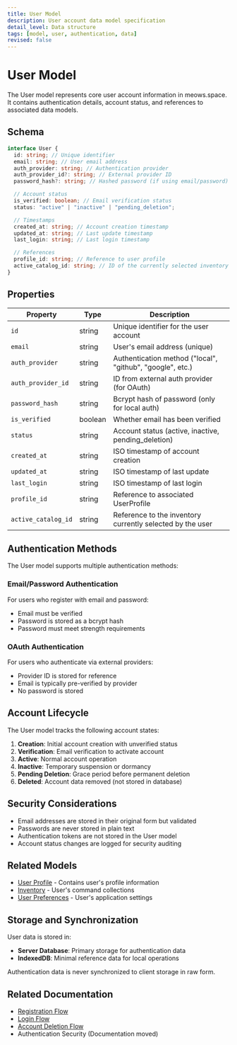 ```yaml
---
title: User Model
description: User account data model specification
detail_level: Data structure
tags: [model, user, authentication, data]
revised: false
---
```


# User Model

The User model represents core user account information in meows.space. It contains authentication details, account status, and references to associated data models.

## Schema

```typescript
interface User {
  id: string; // Unique identifier
  email: string; // User email address
  auth_provider: string; // Authentication provider
  auth_provider_id?: string; // External provider ID
  password_hash?: string; // Hashed password (if using email/password)

  // Account status
  is_verified: boolean; // Email verification status
  status: "active" | "inactive" | "pending_deletion";

  // Timestamps
  created_at: string; // Account creation timestamp
  updated_at: string; // Last update timestamp
  last_login: string; // Last login timestamp

  // References
  profile_id: string; // Reference to user profile
  active_catalog_id: string; // ID of the currently selected inventory
}
```

## Properties

| Property            | Type    | Description                                               |
| ------------------- | ------- | --------------------------------------------------------- |
| `id`                | string  | Unique identifier for the user account                    |
| `email`             | string  | User's email address (unique)                             |
| `auth_provider`     | string  | Authentication method ("local", "github", "google", etc.) |
| `auth_provider_id`  | string  | ID from external auth provider (for OAuth)                |
| `password_hash`     | string  | Bcrypt hash of password (only for local auth)             |
| `is_verified`       | boolean | Whether email has been verified                           |
| `status`            | string  | Account status (active, inactive, pending_deletion)       |
| `created_at`        | string  | ISO timestamp of account creation                         |
| `updated_at`        | string  | ISO timestamp of last update                              |
| `last_login`        | string  | ISO timestamp of last login                               |
| `profile_id`        | string  | Reference to associated UserProfile                       |
| `active_catalog_id` | string  | Reference to the inventory currently selected by the user |

## Authentication Methods

The User model supports multiple authentication methods:

### Email/Password Authentication

For users who register with email and password:

- Email must be verified
- Password is stored as a bcrypt hash
- Password must meet strength requirements

### OAuth Authentication

For users who authenticate via external providers:

- Provider ID is stored for reference
- Email is typically pre-verified by provider
- No password is stored

## Account Lifecycle

The User model tracks the following account states:

1. **Creation**: Initial account creation with unverified status
2. **Verification**: Email verification to activate account
3. **Active**: Normal account operation
4. **Inactive**: Temporary suspension or dormancy
5. **Pending Deletion**: Grace period before permanent deletion
6. **Deleted**: Account data removed (not stored in database)

## Security Considerations

- Email addresses are stored in their original form but validated
- Passwords are never stored in plain text
- Authentication tokens are not stored in the User model
- Account status changes are logged for security auditing

## Related Models

- [User Profile](user-profile.md) - Contains user's profile information
- [Inventory](inventory.md) - User's command collections
- [User Preferences](user-preferences.md) - User's application settings

## Storage and Synchronization

User data is stored in:

- **Server Database**: Primary storage for authentication data
- **IndexedDB**: Minimal reference data for local operations

Authentication data is never synchronized to client storage in raw form.

## Related Documentation

- [Registration Flow](../flows/authentication-registration.md)
- [Login Flow](../flows/authentication-login.md)
- [Account Deletion Flow](../flows/account-deletion.md)
- Authentication Security (Documentation moved)
